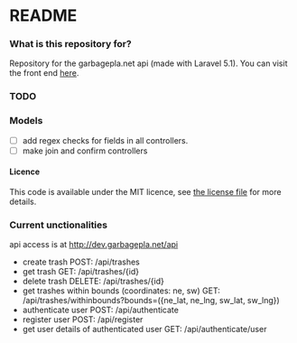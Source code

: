 # README #

### What is this repository for? ###

Repository for the garbagepla.net api (made with Laravel 5.1). You can visit the front end [here](http://www.garbagepla.net).

### TODO

### Models

- [ ] add regex checks for fields in all controllers.
- [ ] make join and confirm controllers

#### Licence
This code is available under the MIT licence, see [the license file](https://github.com/garbageplanet/api/blob/dev/license.md) for more details.

### Current unctionalities

api access is at http://dev.garbagepla.net/api

- create trash POST: /api/trashes
- get trash GET: /api/trashes/{id}
- delete trash DELETE: /api/trashes/{id}
- get trashes within bounds (coordinates: ne, sw) GET: /api/trashes/withinbounds?bounds=({ne_lat, ne_lng, sw_lat, sw_lng})
- authenticate user POST: /api/authenticate
- register user POST: /api/register
- get user details of authenticated user GET: /api/authenticate/user